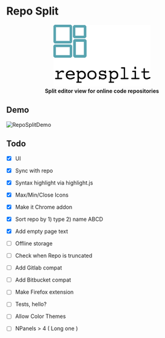 # Repo Split 

<div align="center">
  <img alt="Logo" src="extension/smallpromo.png" height="163px" />
</div>

<div align="center">
  <strong>Split editor view for online code repositories</strong>
</div>

## Demo
![RepoSplitDemo](extension/demo.gif)

## Todo
- [x] UI
- [x] Sync with repo
- [x] Syntax highlight via highlight.js
- [x] Max/Min/Close Icons
- [x] Make it Chrome addon
- [x] Sort repo by 1) type 2) name ABCD
- [x] Add empty page text
- [ ] Offline storage
- [ ] Check when Repo is truncated
- [ ] Add Gitlab compat
- [ ] Add Bitbucket compat
- [ ] Make Firefox extension
- [ ] Tests, hello?
- [ ] Allow Color Themes
- [ ] NPanels > 4 ( Long one )

